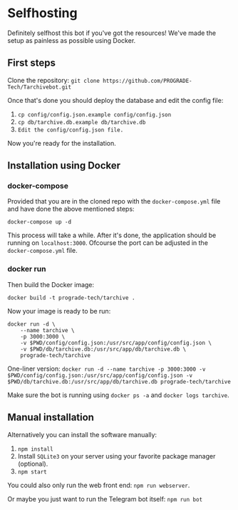 # Selfhosting
Definitely selfhost this bot if you've got the resources! We've made the setup as painless as possible using Docker.

## First steps

Clone the repository: `git clone https://github.com/PROGRADE-Tech/Tarchivebot.git`

Once that's done you should deploy the database and edit the config file:

1. `cp config/config.json.example config/config.json`
2. `cp db/tarchive.db.example db/tarchive.db`
3. `Edit the config/config.json file.`

Now you're ready for the installation.

## Installation using Docker
### docker-compose
Provided that you are in the cloned repo with the `docker-compose.yml` file and have done the above mentioned steps:
```
docker-compose up -d
```
This process will take a while. After it's done, the application should be running on `localhost:3000`. Ofcourse the port can be adjusted in the `docker-compose.yml` file.


### docker run

Then build the Docker image:

```
docker build -t prograde-tech/tarchive .
```

Now your image is ready to be run:

```
docker run -d \
	--name tarchive \
	-p 3000:3000 \
	-v $PWD/config/config.json:/usr/src/app/config/config.json \
	-v $PWD/db/tarchive.db:/usr/src/app/db/tarchive.db \
	prograde-tech/tarchive
```
One-liner version: `docker run -d --name tarchive -p 3000:3000 -v $PWD/config/config.json:/usr/src/app/config/config.json -v $PWD/db/tarchive.db:/usr/src/app/db/tarchive.db prograde-tech/tarchive`

Make sure the bot is running using `docker ps -a` and `docker logs tarchive`.

## Manual installation
Alternatively you can install the software manually:

1. `npm install`
2. Install `SQLite3` on your server using your favorite package manager (optional).
3. `npm start`

You could also only run the web front end: `npm run webserver`.

Or maybe you just want to run the Telegram bot itself: `npm run bot`
